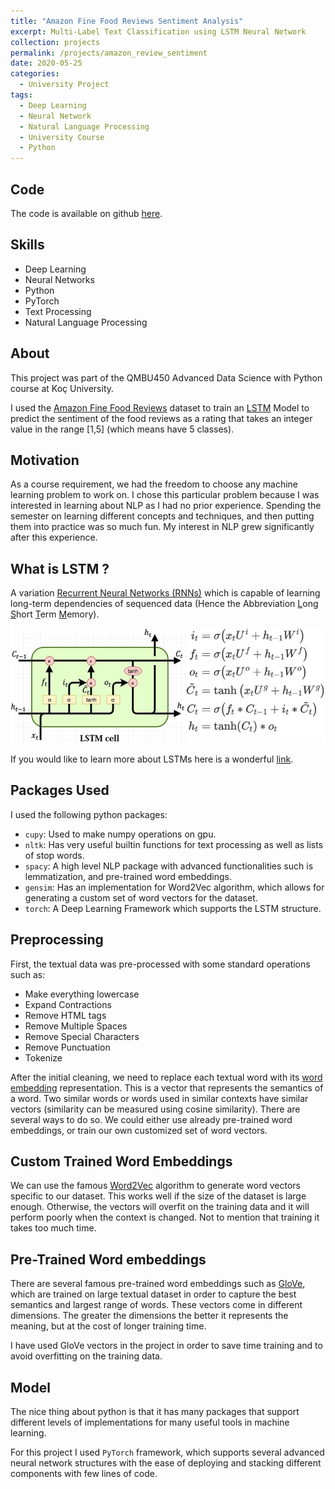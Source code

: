 ```yaml
---
title: "Amazon Fine Food Reviews Sentiment Analysis"
excerpt: Multi-Label Text Classification using LSTM Neural Network
collection: projects
permalink: /projects/amazon_review_sentiment
date: 2020-05-25
categories:
  - University Project
tags:
  - Deep Learning
  - Neural Network
  - Natural Language Processing
  - University Course
  - Python
---
```


## Code

The code is available on github [here](https://github.com/NazirNayal8/amazon-food-review-text-classification).

## Skills

* Deep Learning
* Neural Networks
* Python
* PyTorch
* Text Processing
* Natural Language Processing

## About

This project was part of the QMBU450 Advanced Data Science with Python course at Koç University.

I used the [Amazon Fine Food Reviews](https://www.kaggle.com/snap/amazon-fine-food-reviews) dataset to train an [LSTM](https://en.wikipedia.org/wiki/Long_short-term_memory) Model to predict the sentiment of the food reviews as a rating that takes an integer value in the range [1,5] (which means have 5 classes).

## Motivation

As a course requirement, we had the freedom to choose any machine learning problem to work on. I chose this particular problem because I was interested in
learning about NLP as I had no prior experience. Spending the semester on learning different concepts and techniques, and then putting them into practice was
so much fun. My interest in NLP grew significantly after this experience.

## What is LSTM ?

A variation [Recurrent Neural Networks (RNNs)](https://en.wikipedia.org/wiki/Recurrent_neural_network) which is capable of learning long-term dependencies of sequenced data (Hence the Abbreviation <u>L</u>ong <u>S</u>hort <u>T</u>erm <u>M</u>emory).

  ![LSTM](../images/lstm.png)


If you would like to learn more about LSTMs here is a wonderful [link](http://colah.github.io/posts/2015-08-Understanding-LSTMs/).  

## Packages Used

I used the following python packages:

* `cupy`: Used to make numpy operations on gpu.
* `nltk`: Has very useful builtin functions for text processing as well as lists of stop words.
* `spacy`: A high level NLP package with advanced functionalities such is lemmatization, and pre-trained word embeddings.
* `gensim`: Has an implementation for Word2Vec algorithm, which allows for generating a custom set of word vectors for the dataset.
* `torch`: A Deep Learning Framework which supports the LSTM structure.


## Preprocessing

First, the textual data was pre-processed with some standard operations such as:

* Make everything lowercase
* Expand Contractions
* Remove HTML tags
* Remove Multiple Spaces
* Remove Special Characters
* Remove Punctuation
* Tokenize

After the initial cleaning, we need to replace each textual word with its [word embedding](https://machinelearningmastery.com/what-are-word-embeddings/) representation. This is a vector that represents the semantics of a word. Two similar words or words used in similar contexts have similar vectors (similarity can be measured using cosine similarity). There are several ways to do so. We could either use already pre-trained word embeddings, or train our own customized set of word vectors.

## Custom Trained Word Embeddings

We can use the famous [Word2Vec](https://en.wikipedia.org/wiki/Word2vec) algorithm to generate word vectors specific to our dataset. This works well if the size of the dataset is large enough. Otherwise, the vectors will overfit on the training data and it will perform poorly when the context is changed. Not to mention that training it takes too much time.

## Pre-Trained Word embeddings

There are several famous pre-trained word embeddings such as [GloVe](https://nlp.stanford.edu/projects/glove/), which are trained on large textual dataset in order to capture the best semantics and largest range of words. These vectors come in different dimensions. The greater the dimensions the better it represents the meaning, but at the cost of longer training time.

I have used GloVe vectors in the project in order to save time training and to avoid overfitting on the training data.

## Model

The nice thing about python is that it has many packages that support different levels of implementations for many useful tools in machine learning.

For this project I used `PyTorch` framework, which supports several advanced neural network structures with the ease of deploying and stacking different components with few lines of code.
